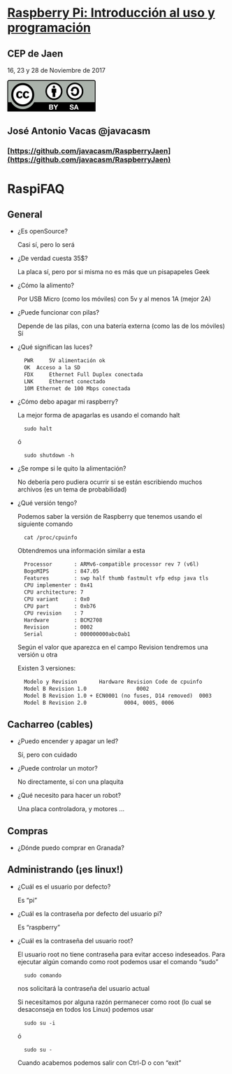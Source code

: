 # [Raspberry Pi: Introducción al uso y programación](http://www.juntadeandalucia.es/educacion/portals/web/cep-jaen/index.php/es-ES/formacion/convocatorias/771-abierto-plazo-de-inscripcion-a-la-actividad-raspberry-pi-introduccion-al-uso-y-programacion-162319ge102)

## CEP de Jaen

16, 23 y 28 de Noviembre de 2017

![CC](./images/Licencia_CC.png)
## José Antonio Vacas  @javacasm

### [https://github.com/javacasm/RaspberryJaen](https://github.com/javacasm/RaspberryJaen)

# RaspiFAQ

## General

* ¿Es openSource?

	Casi sí, pero lo será

* ¿De verdad cuesta 35$?

	La placa sí, pero por si misma no es más que un pisapapeles Geek

* ¿Cómo la alimento?

	Por USB Micro (como los móviles) con 5v y al menos 1A (mejor 2A)

* ¿Puede funcionar con pilas?

	Depende de las pilas, con una batería externa (como las de los móviles) Sí

* ¿Qué significan las luces?

		PWR 	5V alimentación ok
		OK 	Acceso a la SD
		FDX 	Ethernet Full Duplex conectada
		LNK 	Ethernet conectado
		10M	Ethernet de 100 Mbps conectada

* ¿Cómo debo apagar mi raspberry?

	La mejor forma de apagarlas es usando el comando  halt

		sudo halt
	ó

		sudo shutdown -h

* ¿Se rompe si le quito la alimentación?

	No debería pero pudiera ocurrir si se están escribiendo muchos archivos (es un tema de probabilidad)

* ¿Qué versión tengo?

	Podemos saber la versión de Raspberry que tenemos usando el siguiente comando

		cat /proc/cpuinfo

	Obtendremos una información similar a esta

		Processor       : ARMv6-compatible processor rev 7 (v6l)
		BogoMIPS        : 847.05
		Features        : swp half thumb fastmult vfp edsp java tls
		CPU implementer : 0x41
		CPU architecture: 7
		CPU variant     : 0x0
		CPU part        : 0xb76
		CPU revision    : 7
		Hardware        : BCM2708
		Revision        : 0002
		Serial          : 000000000abc0ab1

	Según el valor que aparezca en el campo Revision tendremos una versión u otra

	Existen 3 versiones:

		Modelo y Revision		Hardware Revision Code de cpuinfo
		Model B Revision 1.0				0002
		Model B Revision 1.0 + ECN0001 (no fuses, D14 removed)	0003
		Model B Revision 2.0			0004, 0005, 0006

## Cacharreo (cables)

* ¿Puedo encender y apagar un led?

	Sí, pero con cuidado

* ¿Puede controlar un motor?

	No directamente, sí con una plaquita

* ¿Qué necesito para hacer un robot?

	Una placa controladora, y motores ...

## Compras

* ¿Dónde puedo comprar en Granada?

## Administrando (¡es linux!)

* ¿Cuál es el usuario por defecto?

	Es “pi”

* ¿Cuál es la contraseña por defecto del usuario pi?

	Es “raspberry”

* ¿Cuál es la contraseña del usuario root?

	El usuario root no tiene contraseña para evitar acceso indeseados. Para ejecutar algún comando como root podemos usar el comando “sudo”

		sudo comando

	nos solicitará la contraseña del usuario actual

	Si necesitamos por alguna razón permanecer como root (lo cual se desaconseja en todos los Linux) podemos usar

		sudo su -i

	ó

		sudo su -

	Cuando acabemos podemos salir con Ctrl-D o con “exit”
